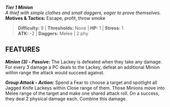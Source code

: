 ***Tier 1 Minion***  
*A thief with simple clothes and small daggers, eager to prove themselves.*  
**Motives & Tactics:** Escape, profit, throw smoke

> **Difficulty:** 9 | **Thresholds:** None | **HP:** 1 | **Stress:** 1  
> **ATK:** -2 | **Daggers:** Melee | 2 phy  

## FEATURES

***Minion (3) - Passive:*** The Lackey is defeated when they take any damage. For every 3 damage a PC deals to the Lackey, defeat an additional Minion within range the attack would succeed against.

***Group Attack - Action:*** Spend a Fear to choose a target and spotlight all Jagged Knife Lackeys within Close range of them. Those Minions move into Melee range of the target and make one shared attack roll. On a success, they deal 2 physical damage each. Combine this damage.
